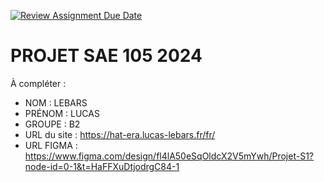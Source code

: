 [![Review Assignment Due Date](https://classroom.github.com/assets/deadline-readme-button-22041afd0340ce965d47ae6ef1cefeee28c7c493a6346c4f15d667ab976d596c.svg)](https://classroom.github.com/a/tqlspz30)
# PROJET SAE 105 2024

À compléter :

- NOM : LEBARS
- PRÉNOM : LUCAS
- GROUPE : B2
- URL du site : https://hat-era.lucas-lebars.fr/fr/
- URL FIGMA : https://www.figma.com/design/fl4lA50eSqOldcX2V5mYwh/Projet-S1?node-id=0-1&t=HaFFXuDtjodrgC84-1
